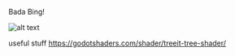 Bada Bing!
 

![alt text](https://www.usmagazine.com/wp-content/uploads/2024/01/Did-Tony-Soprano-Die-in-The-Sopranos-Revisiting-the-Series-Finale-FEATURE.jpg?crop=0px%2C9px%2C634px%2C358px&resize=1600%2C900&quality=86&strip=all)

useful stuff
https://godotshaders.com/shader/treeit-tree-shader/

